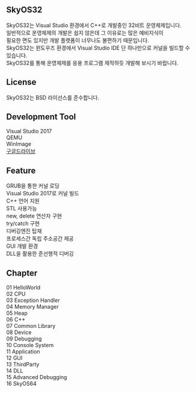 SkyOS32
----------------

SkyOS32는 Visual Studio 환경에서 C++로 개발중인 32비트 운영체제입니다.  
일반적으로 운영체제의 개발은 쉽지 않은데 그 이유로는 많은 예비지식이  
필요한 면도 있지만 개발 플랫폼이 너무나도 불편하기 때문입니다.  
SkyOS32는 윈도우즈 환경에서 Visual Studio IDE 단 하나만으로 커널을 빌드할 수 있습니다.  
SkyOS32를 통해 운영체제를 응용 프로그램 제작하듯 개발해 보시기 바랍니다.  

License
-------

SkyOS32는 BSD 라이선스를 준수합니다.

Development Tool
-------------------

Visual Studio 2017  
QEMU  
WinImage  
[구글드라이브](https://drive.google.com/drive/folders/1KR2yITxhtZJaK7uHf54bP1nslQGdMFAS?usp=sharing)

Feature
-------

GRUB을 통한 커널 로딩  
Visual Studio 2017로 커널 빌드  
C++ 언어 지원  
STL 사용가능  
new, delete 연산자 구현  
try/catch 구현  
디버깅엔진 탑재  
프로세스간 독립 주소공간 제공  
GUI 개발 환경  
DLL을 활용한 준선행적 디버깅  

Chapter
-------

01 HelloWorld  
02 CPU  
03 Exception Handler  
04 Memory Manager  
05 Heap  
06 C++  
07 Common Library  
08 Device  
09 Debugging  
10 Console System  
11 Application  
12 GUI  
13 ThirdParty  
14 DLL  
15 Advanced Debugging  
16 SkyOS64  
